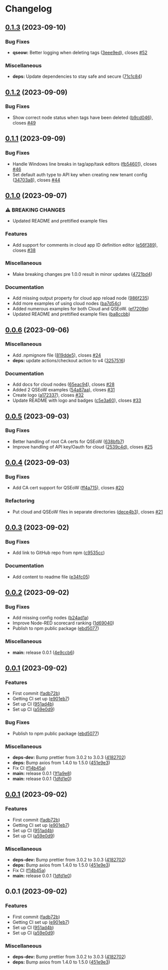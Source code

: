 # Changelog

## [0.1.3](https://github.com/ptarmiganlabs/ctrl-q-nr/compare/v0.1.2...v0.1.3) (2023-09-10)


### Bug Fixes

* **qseow:** Better logging when deleting tags ([3eee9ed](https://github.com/ptarmiganlabs/ctrl-q-nr/commit/3eee9edd7777c2271e5ff698d944e42f2a7f8beb)), closes [#52](https://github.com/ptarmiganlabs/ctrl-q-nr/issues/52)


### Miscellaneous

* **deps:** Update dependencies to stay safe and secure ([71c1c84](https://github.com/ptarmiganlabs/ctrl-q-nr/commit/71c1c848a7191460bdce6163888dcbc2bdd3ed77))

## [0.1.2](https://github.com/ptarmiganlabs/ctrl-q-nr/compare/v0.1.1...v0.1.2) (2023-09-09)

### Bug Fixes

-   Show correct node status when tags have been deleted ([b9cd046](https://github.com/ptarmiganlabs/ctrl-q-nr/commit/b9cd04651dfddb285ab0fccfb051afd0dcc18749)), closes [#49](https://github.com/ptarmiganlabs/ctrl-q-nr/issues/49)

## [0.1.1](https://github.com/ptarmiganlabs/ctrl-q-nr/compare/v0.1.0...v0.1.1) (2023-09-09)

### Bug Fixes

-   Handle Windows line breaks in tag/app/task editors ([fb54601](https://github.com/ptarmiganlabs/ctrl-q-nr/commit/fb54601ee1da117854f80046af4c0de27be36030)), closes [#46](https://github.com/ptarmiganlabs/ctrl-q-nr/issues/46)
-   Set default auth type to API key when creating new tenant config ([34703a8](https://github.com/ptarmiganlabs/ctrl-q-nr/commit/34703a841072d33d6c3cf974f46f97e4e8b513fd)), closes [#44](https://github.com/ptarmiganlabs/ctrl-q-nr/issues/44)

## [0.1.0](https://github.com/ptarmiganlabs/ctrl-q-nr/compare/v0.0.6...v0.1.0) (2023-09-07)

### ⚠ BREAKING CHANGES

-   Updated README and prettified example files

### Features

-   Add support for comments in cloud app ID definition editor ([e56f389](https://github.com/ptarmiganlabs/ctrl-q-nr/commit/e56f389acef3cf0d4065cb7de4a54485b465e526)), closes [#38](https://github.com/ptarmiganlabs/ctrl-q-nr/issues/38)

### Miscellaneous

-   Make breaking changes pre 1.0.0 result in minor updates ([4721bd4](https://github.com/ptarmiganlabs/ctrl-q-nr/commit/4721bd4d34288e690de1fa3d0656ef71b00bbc2b))

### Documentation

-   Add missing output property for cloud app reload node ([986f235](https://github.com/ptarmiganlabs/ctrl-q-nr/commit/986f2357e3d5fe53eea2d037e8645bd44c235240))
-   Add more examples of using cloud nodes ([ba7d54c](https://github.com/ptarmiganlabs/ctrl-q-nr/commit/ba7d54cd8e97abb45fe2f598337e42910b79ccf1))
-   Added numerous examples for both Cloud and QSEoW. ([ef7209e](https://github.com/ptarmiganlabs/ctrl-q-nr/commit/ef7209e68bb5170201c136c6cd1aa8ed47976a02))
-   Updated README and prettified example files ([ba8ccbb](https://github.com/ptarmiganlabs/ctrl-q-nr/commit/ba8ccbb74f26e2cfc6611af9b12f352a4ee2bf4a))

## [0.0.6](https://github.com/ptarmiganlabs/ctrl-q-nr/compare/v0.0.5...v0.0.6) (2023-09-06)

### Miscellaneous

-   Add .npmignore file ([819dde5](https://github.com/ptarmiganlabs/ctrl-q-nr/commit/819dde5a189f1b0a719ea57af713d8a988cb4d9d)), closes [#24](https://github.com/ptarmiganlabs/ctrl-q-nr/issues/24)
-   **deps:** update actions/checkout action to v4 ([3257516](https://github.com/ptarmiganlabs/ctrl-q-nr/commit/325751671b0da4b06b7497fe4ad43d928fbe709e))

### Documentation

-   Add docs for cloud nodes ([65eac94](https://github.com/ptarmiganlabs/ctrl-q-nr/commit/65eac9465e2ebde822c5f48a2a939f8848762899)), closes [#28](https://github.com/ptarmiganlabs/ctrl-q-nr/issues/28)
-   Added 2 QSEoW examples ([54a87aa](https://github.com/ptarmiganlabs/ctrl-q-nr/commit/54a87aa77519a04d3100cd0b13c9fee6a7c45ee2)), closes [#31](https://github.com/ptarmiganlabs/ctrl-q-nr/issues/31)
-   Create logo ([a172337](https://github.com/ptarmiganlabs/ctrl-q-nr/commit/a172337bc8600c224610fc5641b88a6f1011d86b)), closes [#32](https://github.com/ptarmiganlabs/ctrl-q-nr/issues/32)
-   Update README with logo and badges ([c5e3a60](https://github.com/ptarmiganlabs/ctrl-q-nr/commit/c5e3a608ab0aa6531e459867b29a8154be94d69e)), closes [#33](https://github.com/ptarmiganlabs/ctrl-q-nr/issues/33)

## [0.0.5](https://github.com/ptarmiganlabs/ctrl-q-nr/compare/v0.0.4...v0.0.5) (2023-09-03)

### Bug Fixes

-   Better handling of root CA certs for QSEoW ([638bfb7](https://github.com/ptarmiganlabs/ctrl-q-nr/commit/638bfb7d520e6d3a53f8a7e3cc07fa799c9b53c9))
-   Improve handling of API key/Oauth for cloud ([2539c4d](https://github.com/ptarmiganlabs/ctrl-q-nr/commit/2539c4d5a094762d98ef34495dbac27466d72cd6)), closes [#25](https://github.com/ptarmiganlabs/ctrl-q-nr/issues/25)

## [0.0.4](https://github.com/ptarmiganlabs/ctrl-q-nr/compare/v0.0.3...v0.0.4) (2023-09-03)

### Bug Fixes

-   Add CA cert support for QSEoW ([ff4a715](https://github.com/ptarmiganlabs/ctrl-q-nr/commit/ff4a7150118dbb06b770a6b990a01d6da9056656)), closes [#20](https://github.com/ptarmiganlabs/ctrl-q-nr/issues/20)

### Refactoring

-   Put cloud and QSEoW files in separate directories ([dece4b3](https://github.com/ptarmiganlabs/ctrl-q-nr/commit/dece4b31157121023ff4430fac198271371e9881)), closes [#21](https://github.com/ptarmiganlabs/ctrl-q-nr/issues/21)

## [0.0.3](https://github.com/ptarmiganlabs/ctrl-q-nr/compare/v0.0.2...v0.0.3) (2023-09-02)

### Bug Fixes

-   Add link to GitHub repo from npm ([c9535cc](https://github.com/ptarmiganlabs/ctrl-q-nr/commit/c9535cc0909dda46d806453a961fa6cc4bda4dd1))

### Documentation

-   Add content to readme file ([e34fc05](https://github.com/ptarmiganlabs/ctrl-q-nr/commit/e34fc05fd823914f30bfdf9f62c8f02868524d08))

## [0.0.2](https://github.com/ptarmiganlabs/ctrl-q-nr/compare/v0.0.1...v0.0.2) (2023-09-02)

### Bug Fixes

-   Add missing config nodes ([b24ad1a](https://github.com/ptarmiganlabs/ctrl-q-nr/commit/b24ad1aede6f776ff2e7cac3fa66b9d724211f6f))
-   Improve Node-RED scorecard ranking ([1d69040](https://github.com/ptarmiganlabs/ctrl-q-nr/commit/1d690400c83550a5024d5af1be013e8fff23a755))
-   Publish to npm public package ([ebd5077](https://github.com/ptarmiganlabs/ctrl-q-nr/commit/ebd507771c226a4a88813bd82cd5b3b38bfec83d))

### Miscellaneous

-   **main:** release 0.0.1 ([4e9ccb6](https://github.com/ptarmiganlabs/ctrl-q-nr/commit/4e9ccb6f4e3ba46586558a355ad9a1d7d486576f))

## [0.0.1](https://github.com/ptarmiganlabs/ctrl-q-nr/compare/v0.0.1...v0.0.1) (2023-09-02)

### Features

-   First commit ([fadb72b](https://github.com/ptarmiganlabs/ctrl-q-nr/commit/fadb72b03593fd2e0b16cf5dbc955a7242332779))
-   Getting CI set up ([e901eb7](https://github.com/ptarmiganlabs/ctrl-q-nr/commit/e901eb787a81cab356237adb10bafea0646a6a4c))
-   Set up CI ([951ad4b](https://github.com/ptarmiganlabs/ctrl-q-nr/commit/951ad4b029e980c8397981539c208a91b40b808c))
-   Set up CI ([a59e0d9](https://github.com/ptarmiganlabs/ctrl-q-nr/commit/a59e0d91eeca5748cf6c743282effedbf40c3077))

### Bug Fixes

-   Publish to npm public package ([ebd5077](https://github.com/ptarmiganlabs/ctrl-q-nr/commit/ebd507771c226a4a88813bd82cd5b3b38bfec83d))

### Miscellaneous

-   **deps-dev:** Bump prettier from 3.0.2 to 3.0.3 ([4182702](https://github.com/ptarmiganlabs/ctrl-q-nr/commit/4182702be936a0d071ec6ab346fdf1056770ed96))
-   **deps:** Bump axios from 1.4.0 to 1.5.0 ([451e9e3](https://github.com/ptarmiganlabs/ctrl-q-nr/commit/451e9e360d4c3da81c880b33fff4abc30e456b24))
-   Fix CI ([f14b45a](https://github.com/ptarmiganlabs/ctrl-q-nr/commit/f14b45a42de0ca94b379b8c2e17c51864a47ca45))
-   **main:** release 0.0.1 ([1f1a9e8](https://github.com/ptarmiganlabs/ctrl-q-nr/commit/1f1a9e810f792d0331920af40948c8e686fc3180))
-   **main:** release 0.0.1 ([1dfd1e0](https://github.com/ptarmiganlabs/ctrl-q-nr/commit/1dfd1e0e0aae828350007a23713069de885c2770))

## [0.0.1](https://github.com/ptarmiganlabs/ctrl-q-nr/compare/v0.0.1...v0.0.1) (2023-09-02)

### Features

-   First commit ([fadb72b](https://github.com/ptarmiganlabs/ctrl-q-nr/commit/fadb72b03593fd2e0b16cf5dbc955a7242332779))
-   Getting CI set up ([e901eb7](https://github.com/ptarmiganlabs/ctrl-q-nr/commit/e901eb787a81cab356237adb10bafea0646a6a4c))
-   Set up CI ([951ad4b](https://github.com/ptarmiganlabs/ctrl-q-nr/commit/951ad4b029e980c8397981539c208a91b40b808c))
-   Set up CI ([a59e0d9](https://github.com/ptarmiganlabs/ctrl-q-nr/commit/a59e0d91eeca5748cf6c743282effedbf40c3077))

### Miscellaneous

-   **deps-dev:** Bump prettier from 3.0.2 to 3.0.3 ([4182702](https://github.com/ptarmiganlabs/ctrl-q-nr/commit/4182702be936a0d071ec6ab346fdf1056770ed96))
-   **deps:** Bump axios from 1.4.0 to 1.5.0 ([451e9e3](https://github.com/ptarmiganlabs/ctrl-q-nr/commit/451e9e360d4c3da81c880b33fff4abc30e456b24))
-   Fix CI ([f14b45a](https://github.com/ptarmiganlabs/ctrl-q-nr/commit/f14b45a42de0ca94b379b8c2e17c51864a47ca45))
-   **main:** release 0.0.1 ([1dfd1e0](https://github.com/ptarmiganlabs/ctrl-q-nr/commit/1dfd1e0e0aae828350007a23713069de885c2770))

## 0.0.1 (2023-09-02)

### Features

-   First commit ([fadb72b](https://github.com/ptarmiganlabs/ctrl-q-nr/commit/fadb72b03593fd2e0b16cf5dbc955a7242332779))
-   Getting CI set up ([e901eb7](https://github.com/ptarmiganlabs/ctrl-q-nr/commit/e901eb787a81cab356237adb10bafea0646a6a4c))
-   Set up CI ([951ad4b](https://github.com/ptarmiganlabs/ctrl-q-nr/commit/951ad4b029e980c8397981539c208a91b40b808c))
-   Set up CI ([a59e0d9](https://github.com/ptarmiganlabs/ctrl-q-nr/commit/a59e0d91eeca5748cf6c743282effedbf40c3077))

### Miscellaneous

-   **deps-dev:** Bump prettier from 3.0.2 to 3.0.3 ([4182702](https://github.com/ptarmiganlabs/ctrl-q-nr/commit/4182702be936a0d071ec6ab346fdf1056770ed96))
-   **deps:** Bump axios from 1.4.0 to 1.5.0 ([451e9e3](https://github.com/ptarmiganlabs/ctrl-q-nr/commit/451e9e360d4c3da81c880b33fff4abc30e456b24))
